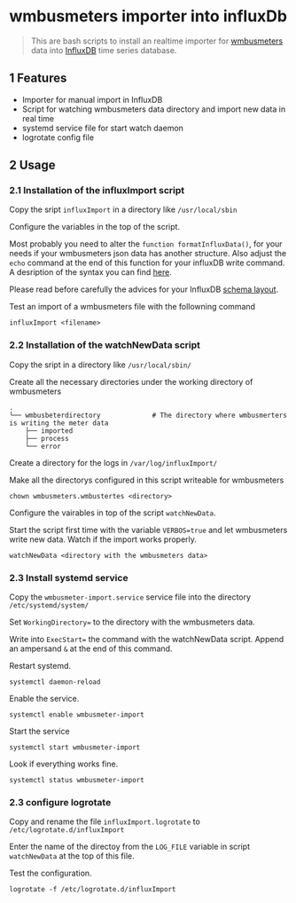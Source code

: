 # wmbusmeters importer into influxDb

> This are bash scripts to install an realtime importer for [wmbusmeters][1] data
> into [InfluxDB][2] time series database.

## 1 Features

* Importer for manual import in InfluxDB
* Script for watching wmbusmeters data directory and import new data in real time
* systemd service file for start watch daemon
* logrotate config file

## 2 Usage

### 2.1 Installation of the influxImport script

Copy the sript `influxImport` in a directory like `/usr/local/sbin`

Configure the variables in the top of the script.

Most probably you need to alter the `function formatInfluxData()`, for your needs if your wmbusmeters json data has another structure.
Also adjust the `echo` command at the end of this function for your influxDB write command. 
A desription of the syntax you can find [here][4]. 

Please read before carefully the advices for your InfluxDB [schema layout][3]. 

Test an import of a wmbusmeters file with the followning command

```
influxImport <filename>
```

### 2.2 Installation of the watchNewData script

Copy the sript in a directory like `/usr/local/sbin/` 

Create all the necessary directories under the working directory of wmbusmeters

	.
 	└── wmbusbeterdirectory				# The directory where wmbusmerters is writing the meter data
		├── imported
		├── process
		└── error  

Create a directory for the logs in `/var/log/influxImport/` 

Make all the directorys configured in this script writeable for wmbusmeters

```
chown wmbusmeters.wmbustertes <directory>
```

Configure the vairables in top of the script `watchNewData`.

Start the script first time with the variable `VERBOS=true` and let wmbusmeters write new data. Watch if the import works properly.

```
watchNewData <directory with the wmbusmeters data>
```

### 2.3 Install systemd service

Copy the `wmbusmeter-import.service` service file into the directory `/etc/systemd/system/`

Set `WorkingDirectory=` to the directory with the wmbusmeters data.

Write into `ExecStart=` the command with the watchNewData script. Append an ampersand `&` at the end of this command.

Restart systemd.

```
systemctl daemon-reload
```

Enable the service.

```
systemctl enable wmbusmeter-import
```

Start the service

```
systemctl start wmbusmeter-import
```

Look if everything works fine.

```
systemctl status wmbusmeter-import
```

### 2.3 configure logrotate

Copy and rename the file `influxImport.logrotate` to `/etc/logrotate.d/influxImport`

Enter the name of the directoy from the `LOG_FILE` variable in script `watchNewData` at the top of this file.

Test the configuration.

```
logrotate -f /etc/logrotate.d/influxImport
```


[1]: https://github.com/weetmuts/wmbusmeters
[2]: https://www.influxdata.com/
[3]: https://archive.docs.influxdata.com/influxdb/v1.2/concepts/schema_and_data_layout/
[4]: https://docs.influxdata.com/influxdb/v2.1/write-data/developer-tools/influx-cli/